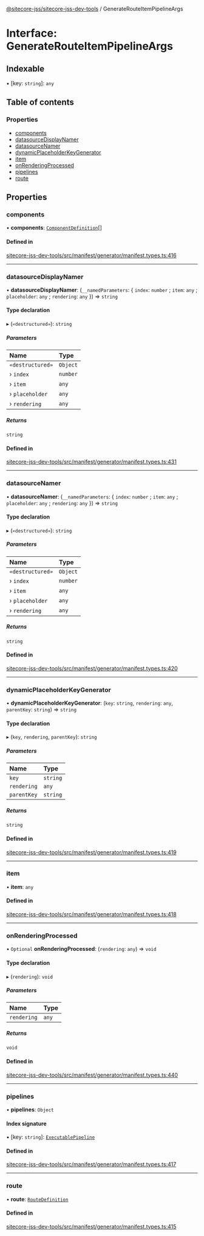 [@sitecore-jss/sitecore-jss-dev-tools](../README.md) / GenerateRouteItemPipelineArgs

# Interface: GenerateRouteItemPipelineArgs

## Indexable

▪ [key: `string`]: `any`

## Table of contents

### Properties

- [components](GenerateRouteItemPipelineArgs.md#components)
- [datasourceDisplayNamer](GenerateRouteItemPipelineArgs.md#datasourcedisplaynamer)
- [datasourceNamer](GenerateRouteItemPipelineArgs.md#datasourcenamer)
- [dynamicPlaceholderKeyGenerator](GenerateRouteItemPipelineArgs.md#dynamicplaceholderkeygenerator)
- [item](GenerateRouteItemPipelineArgs.md#item)
- [onRenderingProcessed](GenerateRouteItemPipelineArgs.md#onrenderingprocessed)
- [pipelines](GenerateRouteItemPipelineArgs.md#pipelines)
- [route](GenerateRouteItemPipelineArgs.md#route)

## Properties

### components

• **components**: [`ComponentDefinition`](ComponentDefinition.md)[]

#### Defined in

[sitecore-jss-dev-tools/src/manifest/generator/manifest.types.ts:416](https://github.com/Sitecore/jss/blob/e138f583f/packages/sitecore-jss-dev-tools/src/manifest/generator/manifest.types.ts#L416)

___

### datasourceDisplayNamer

• **datasourceDisplayNamer**: (`__namedParameters`: \{ `index`: `number` ; `item`: `any` ; `placeholder`: `any` ; `rendering`: `any`  }) => `string`

#### Type declaration

▸ (`«destructured»`): `string`

##### Parameters

| Name | Type |
| :------ | :------ |
| `«destructured»` | `Object` |
| › `index` | `number` |
| › `item` | `any` |
| › `placeholder` | `any` |
| › `rendering` | `any` |

##### Returns

`string`

#### Defined in

[sitecore-jss-dev-tools/src/manifest/generator/manifest.types.ts:431](https://github.com/Sitecore/jss/blob/e138f583f/packages/sitecore-jss-dev-tools/src/manifest/generator/manifest.types.ts#L431)

___

### datasourceNamer

• **datasourceNamer**: (`__namedParameters`: \{ `index`: `number` ; `item`: `any` ; `placeholder`: `any` ; `rendering`: `any`  }) => `string`

#### Type declaration

▸ (`«destructured»`): `string`

##### Parameters

| Name | Type |
| :------ | :------ |
| `«destructured»` | `Object` |
| › `index` | `number` |
| › `item` | `any` |
| › `placeholder` | `any` |
| › `rendering` | `any` |

##### Returns

`string`

#### Defined in

[sitecore-jss-dev-tools/src/manifest/generator/manifest.types.ts:420](https://github.com/Sitecore/jss/blob/e138f583f/packages/sitecore-jss-dev-tools/src/manifest/generator/manifest.types.ts#L420)

___

### dynamicPlaceholderKeyGenerator

• **dynamicPlaceholderKeyGenerator**: (`key`: `string`, `rendering`: `any`, `parentKey`: `string`) => `string`

#### Type declaration

▸ (`key`, `rendering`, `parentKey`): `string`

##### Parameters

| Name | Type |
| :------ | :------ |
| `key` | `string` |
| `rendering` | `any` |
| `parentKey` | `string` |

##### Returns

`string`

#### Defined in

[sitecore-jss-dev-tools/src/manifest/generator/manifest.types.ts:419](https://github.com/Sitecore/jss/blob/e138f583f/packages/sitecore-jss-dev-tools/src/manifest/generator/manifest.types.ts#L419)

___

### item

• **item**: `any`

#### Defined in

[sitecore-jss-dev-tools/src/manifest/generator/manifest.types.ts:418](https://github.com/Sitecore/jss/blob/e138f583f/packages/sitecore-jss-dev-tools/src/manifest/generator/manifest.types.ts#L418)

___

### onRenderingProcessed

• `Optional` **onRenderingProcessed**: (`rendering`: `any`) => `void`

#### Type declaration

▸ (`rendering`): `void`

##### Parameters

| Name | Type |
| :------ | :------ |
| `rendering` | `any` |

##### Returns

`void`

#### Defined in

[sitecore-jss-dev-tools/src/manifest/generator/manifest.types.ts:440](https://github.com/Sitecore/jss/blob/e138f583f/packages/sitecore-jss-dev-tools/src/manifest/generator/manifest.types.ts#L440)

___

### pipelines

• **pipelines**: `Object`

#### Index signature

▪ [key: `string`]: [`ExecutablePipeline`](ExecutablePipeline.md)

#### Defined in

[sitecore-jss-dev-tools/src/manifest/generator/manifest.types.ts:417](https://github.com/Sitecore/jss/blob/e138f583f/packages/sitecore-jss-dev-tools/src/manifest/generator/manifest.types.ts#L417)

___

### route

• **route**: [`RouteDefinition`](RouteDefinition.md)

#### Defined in

[sitecore-jss-dev-tools/src/manifest/generator/manifest.types.ts:415](https://github.com/Sitecore/jss/blob/e138f583f/packages/sitecore-jss-dev-tools/src/manifest/generator/manifest.types.ts#L415)
